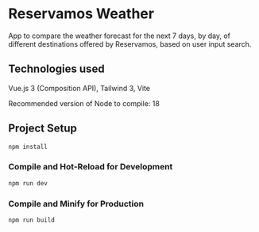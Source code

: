 # Reservamos Weather

App to compare the weather forecast for the next 7 days, by day, of different destinations offered by Reservamos, based on user input search.

## Technologies used

Vue.js 3 (Composition API), Tailwind 3, Vite

Recommended version of Node to compile: 18

## Project Setup

```sh
npm install
```

### Compile and Hot-Reload for Development

```sh
npm run dev
```

### Compile and Minify for Production

```sh
npm run build
```
